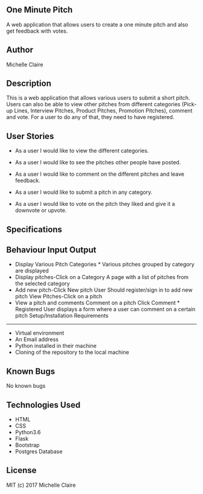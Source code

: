 One Minute Pitch
----
A web application that allows users to create a one minute pitch and also get feedback with votes.

Author
----
Michelle Claire

Description
----
This is a web application that allows various users to submit a short pitch. Users can also be able to view other pitches from different categories (Pick-up Lines, Interview Pitches, Product Pitches, Promotion Pitches), comment and vote. For a user to do any of that, they need to have registered.

User Stories
----
* As a user I would like to view the different categories. 
* As a user I would like to see the pitches other people have posted. 

* As a user I would like to comment on the different pitches and leave feedback. 
* As a user I would like to submit a pitch in any category. 
* As a user I would like to vote on the pitch they liked and give it a downvote or upvote. 

Specifications
----
Behaviour	Input	Output
----------
 * Display Various Pitch Categories	* Various pitches grouped by category are displayed
* Display pitches-Click on a Category	A page with a list of pitches from the selected category
* Add new pitch-Click New pitch	User Should register/sign in to add new pitch
View Pitches-Click on a pitch	
* View a pitch and comments
Comment on a pitch	Click Comment	* Registered User displays a form where a user can comment on a certain pitch
Setup/Installation Requirements
------
* Virtual environment
* An Email address
* Python installed in their machine
* Cloning of the repository to the local machine

Known Bugs
---
No known bugs

Technologies Used
----
* HTML
* CSS
* Python3.6
* Flask
* Bootstrap
* Postgres Database

License
---
MIT (c) 2017 Michelle Claire